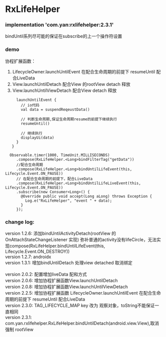 # RxLifeHelper

### implementation 'com.yan:rxlifehelper:2.3.1'
bindUntil系列尽可能的保证在subscribe的上一个操作符设置

### demo
协程扩展函数：
1. LifecycleOwner.launchUntilEvent 在配合生命周期的前提下 resumeUntil 配合LiveData
2. View.launchUntilDetach 配合View 的rootView detach 释放
3. View.launchUntilViewDetach 配合View detach 释放

```
     launchUntilEvent {
       // io代码
       val data = suspendReqeustData()
       
       // 判断生命周期,保证生命周期resume的前提下继续执行
       resumeUntil()
       
       // 继续执行
       displayUi(data)
     }
   }
    
  Observable.timer(1000, TimeUnit.MILLISECONDS)
     .compose(RxLifeHelper.<Long>bindFilterTag("getData"))
     //配合生命周期
     .compose(RxLifeHelper.<Long>bindUntilLifeEvent(this, Lifecycle.Event.ON_PAUSE))
     // 在配合生命周期的前提下，配合LiveData
     .compose(RxLifeHelper.<Long>bindUntilLifeLiveEvent(this, Lifecycle.Event.ON_PAUSE))
     .subscribe(new Consumer<Long>() {
       @Override public void accept(Long aLong) throws Exception {
         Log.e("RxLifeHelper", "event " + data);
       }
     });
```
### change log: 
version 1.2.6: 添加bindUntilActivityDetach(rootView 的 OnAttachStateChangeListener 实现) 弥补普通的activity没有lifeCircle，无法实现compose(RxLifeHelper.<Long>bindUntilLifeEvent(this, Lifecycle.Event.ON_DESTROY))
<br/> version 1.2.7: androidx
<br/> version 1.3.1: 增加bindUntilDetach 处理view detached 取消绑定
<br/> 
<br/> version 2.0.2: 配置增加liveData 配和方式
<br/> version 2.0.6: 增加协程扩展函数View.launchUntilDetach
<br/> version 2.0.8: 增加协程扩展函数View.launchUntilViewDetach
<br/> version 2.2.5: 增加协程扩展函数 LifecycleOwner.launchUntilEvent 在配合生命周期的前提下 resumeUntil 配合LiveData
<br/> version 2.3.0: TAG_LIFECYCLE_MAP key 改为 观察对象，toString不能保证一直相同
<br/> version 2.3.1: com.yan.rxlifehelper.RxLifeHelper.bindUntilDetach(android.view.View),取消 强制 rootView